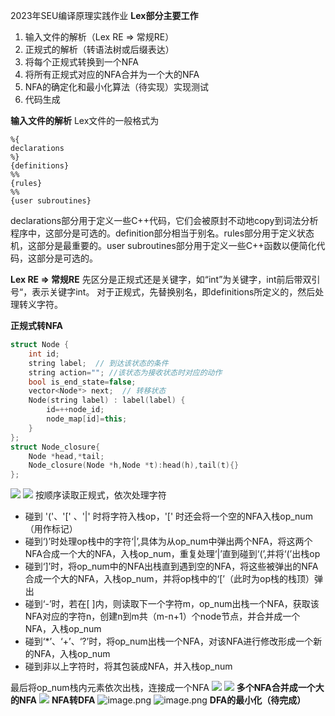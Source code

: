 2023年SEU编译原理实践作业
**Lex部分主要工作**

1. 输入文件的解析（Lex RE => 常规RE）
2. 正规式的解析（转语法树或后缀表达）
3. 将每个正规式转换到一个NFA
4. 将所有正规式对应的NFA合并为一个大的NFA
5. NFA的确定化和最小化算法（待实现）实现测试
6. 代码生成

**输入文件的解析**
Lex文件的一般格式为
```
%{
declarations
%}
{definitions}
%%
{rules}
%%
{user subroutines}
```
declarations部分用于定义一些C++代码，它们会被原封不动地copy到词法分析程序中，这部分是可选的。definition部分相当于别名。rules部分用于定义状态机，这部分是最重要的。user subroutines部分用于定义一些C++函数以便简化代码，这部分是可选的。

**Lex RE => 常规RE**
先区分是正规式还是关键字，如“int”为关键字，int前后带双引号“，表示关键字int。
对于正规式，先替换别名，即definitions所定义的，然后处理转义字符。

**正规式转NFA**
```cpp
struct Node {
    int id;
    string label;  // 到达该状态的条件
    string action=""; //该状态为接收状态时对应的动作
    bool is_end_state=false;
    vector<Node*> next;  // 转移状态
    Node(string label) : label(label) {
        id=++node_id;
        node_map[id]=this;
    }
};
struct Node_closure{
    Node *head,*tail;
    Node_closure(Node *h,Node *t):head(h),tail(t){}
};
```
![](https://cdn.nlark.com/yuque/0/2023/jpeg/29758174/1684929490662-d9ab3e83-434b-4dc4-9b5c-eb11017dce5b.jpeg)
![](https://cdn.nlark.com/yuque/0/2023/jpeg/29758174/1684929288283-a7998873-cb3c-44df-8771-97ea62cbe315.jpeg)
按顺序读取正规式，依次处理字符

- 碰到 '('、'[' 、'|' 时将字符入栈op，'[' 时还会将一个空的NFA入栈op_num（用作标记）
- 碰到‘)’时处理op栈中的字符‘|’,具体为从op_num中弹出两个NFA，将这两个NFA合成一个大的NFA，入栈op_num，重复处理‘|’直到碰到‘(’,并将‘(’出栈op
- 碰到‘]’时，将op_num中的NFA出栈直到遇到空的NFA，将这些被弹出的NFA合成一个大的NFA，入栈op_num，并将op栈中的‘[’（此时为op栈的栈顶）弹出
- 碰到‘-’时，若在[ ]内，则读取下一个字符m，op_num出栈一个NFA，获取该NFA对应的字符n，创建n到m共（m-n+1）个node节点，并合并成一个NFA，入栈op_num
- 碰到‘*’、‘+’、‘?’时，将op_num出栈一个NFA，对该NFA进行修改形成一个新的NFA，入栈op_num
- 碰到非以上字符时，将其包装成NFA，并入栈op_num

最后将op_num栈内元素依次出栈，连接成一个NFA
![](https://cdn.nlark.com/yuque/0/2023/jpeg/29758174/1684929771229-0eb97fee-24e3-4334-8260-3133e8643e12.jpeg)
![](https://cdn.nlark.com/yuque/0/2023/jpeg/29758174/1684930694430-fe0b6a99-21f9-4398-a850-265cc698fd10.jpeg)
**多个NFA合并成一个大的NFA**
![](https://cdn.nlark.com/yuque/0/2023/jpeg/29758174/1683213603131-9bf7a957-884d-41c9-b52a-455f536f8ec8.jpeg)
**NFA转DFA**
![image.png](https://cdn.nlark.com/yuque/0/2023/png/29758174/1685154570283-aea27201-e712-4faf-80fe-884766c77470.png#averageHue=%23edecec&clientId=u7d3c6fba-5679-4&from=paste&height=585&id=ucef4477e&originHeight=585&originWidth=1044&originalType=binary&ratio=1&rotation=0&showTitle=false&size=159946&status=done&style=none&taskId=ub53f768b-62f7-4528-a0f3-a035b1f98f6&title=&width=1044)
![image.png](https://cdn.nlark.com/yuque/0/2023/png/29758174/1685154581991-334ec04d-8faf-4a03-b369-9793cd0a3cc7.png#averageHue=%23f6f5f5&clientId=u7d3c6fba-5679-4&from=paste&height=535&id=ud7cef6c7&originHeight=535&originWidth=1028&originalType=binary&ratio=1&rotation=0&showTitle=false&size=96250&status=done&style=none&taskId=uad8339f2-448c-4cb4-9eff-6fa15aa11ae&title=&width=1028)
**DFA的最小化（待完成）**
